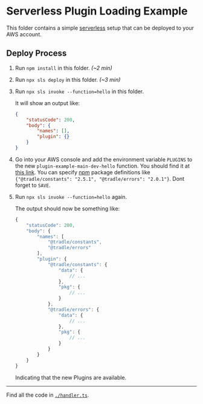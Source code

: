 # Serverless Plugin Loading Example

This folder contains a simple [serverless][] setup that can be deployed to your AWS account.

[serverless]: https://serverless.com

## Deploy Process

1. Run `npm install` in this folder. _(~2 min)_
2. Run `npx sls deploy` in this folder. _(~3 min)_
3. Run `npx sls invoke --function=hello` in this folder.

    It will show an output like:

    ```json
    {
        "statusCode": 200,
        "body": {
            "names": [],
            "plugin": {}
        }
    }
    ```

4. Go into your AWS console and add the environment variable `PLUGINS` to the new `plugin-example-main-dev-hello` function. You should find it at [this link][sls-fn]. You can specify [npm][] package definitions like `{"@tradle/constants": "2.5.1", "@tradle/errors": "2.0.1"}`. Dont forget to `SAVE`.

[sls-fn]: https://us-east-1.console.aws.amazon.com/lambda/home?region=us-east-1#/functions/plugin-example-main-dev-hello?tab=configure
[npm]: https://npmjs.com

5. Run `npx sls invoke --function=hello` again.

    The output should now be something like:

    ```js
    {
        "statusCode": 200,
        "body": {
            "names": [
                "@tradle/constants",
                "@tradle/errors"
            ],
            "plugin": {
                "@tradle/constants": {
                    "data": {
                        // ...
                    },
                    "pkg": {
                        // ...
                    }
                },
                "@tradle/errors": {
                    "data": {
                        // ...
                    },
                    "pkg": {
                        // ...
                    }
                }
            }
        }
    }
    ```

    Indicating that the new Plugins are available.

---

Find all the code in [`./handler.ts`](./handler.ts).

